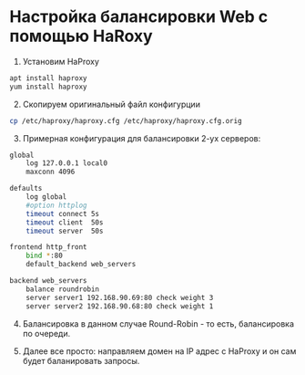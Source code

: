 # Настройка балансировки Web с помощью HaRoxy

1. Установим HaProxy 
```bash
apt install haproxy
yum install haproxy
```
2. Скопируем оригинальный файл конфигурции 
```bash
cp /etc/haproxy/haproxy.cfg /etc/haproxy/haproxy.cfg.orig
```
3. Примерная конфигурация для балансировки 2-ух серверов:

```bash
global
    log 127.0.0.1 local0
    maxconn 4096

defaults
    log global
    #option httplog
    timeout connect 5s
    timeout client  50s
    timeout server  50s

frontend http_front
    bind *:80
    default_backend web_servers

backend web_servers
    balance roundrobin
    server server1 192.168.90.69:80 check weight 3
    server server2 192.168.90.68:80 check weight 1
```
4. Балансировка в данном случае Round-Robin - то есть, балансировка по очереди.

5. Далее все просто: направляем домен на IP адрес с HaProxy и он сам будет баланировать запросы.


